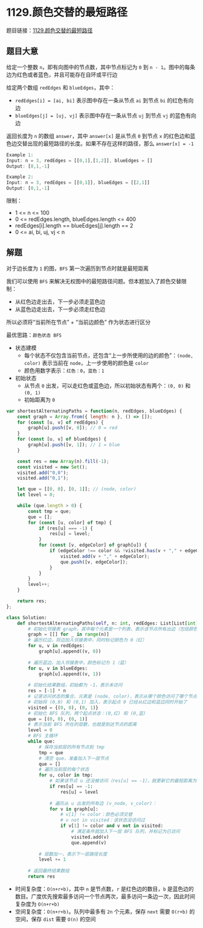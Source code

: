 # 1129.颜色交替的最短路径

题目链接：[1129.颜色交替的最短路径](https://leetcode.cn/problems/shortest-path-with-alternating-colors/)

## 题目大意

给定一个整数 `n`，即有向图中的节点数，其中节点标记为 `0` 到 `n - 1`。图中的每条边为红色或者蓝色，并且可能存在自环或平行边

给定两个数组 `redEdges` 和 `blueEdges`，其中：
- `redEdges[i] = [ai, bi]` 表示图中存在一条从节点 `ai` 到节点 `bi` 的红色有向边
- `blueEdges[j] = [uj, vj]` 表示图中存在一条从节点 `uj` 到节点 `vj` 的蓝色有向边
  
返回长度为 `n` 的数组 `answer`，其中 `answer[x]` 是从节点 `0` 到节点 `x` 的红色边和蓝色边交替出现的最短路径的长度。如果不存在这样的路径，那么 `answer[x] = -1`

```js
Example 1:
Input: n = 3, redEdges = [[0,1],[1,2]], blueEdges = []
Output: [0,1,-1]

Example 2:
Input: n = 3, redEdges = [[0,1]], blueEdges = [[2,1]]
Output: [0,1,-1]
```

限制：
- 1 <= n <= 100
- 0 <= redEdges.length, blueEdges.length <= 400
- redEdges[i].length == blueEdges[j].length == 2
- 0 <= ai, bi, uj, vj < n

## 解题

对于边长度为 `1` 的图，`BFS` 第一次遍历到节点时就是最短距离

我们可以使用 `BFS` 来解决无权图中的最短路径问题。但本题加入了颜色交替限制：
- 从红色边走出去，下一步必须走蓝色边
- 从蓝色边走出去，下一步必须走红色边

所以必须将“当前所在节点” + “当前边颜色” 作为状态进行区分

最优思路：`颜色状态 BFS`
- 状态建模
  - 每个状态不仅包含当前节点，还包含“上一步所使用的边的颜色”：`(node, color)` 表示当前在 `node`，上一步使用的颜色是 `color`
  - 颜色用数字表示：`红色：0`，`蓝色：1`
- 初始状态
  - 从节点 `0` 出发，可以走红色或蓝色边，所以初始状态有两个：`(0, 0)` 和 `(0, 1)`
  - 初始距离为 `0`

```js
var shortestAlternatingPaths = function(n, redEdges, blueEdges) {
    const graph = Array.from({ length: n }, () => []);
    for (const [u, v] of redEdges) {
        graph[u].push([v, 0]); // 0 = red
    }
    for (const [u, v] of blueEdges) {
        graph[u].push([v, 1]); // 1 = blue
    }

    const res = new Array(n).fill(-1);
    const visited = new Set();
    visited.add("0,0");
    visited.add("0,1");

    let que = [[0, 0], [0, 1]]; // (node, color)
    let level = 0;

    while (que.length > 0) {
        const tmp = que;
        que = [];
        for (const [u, color] of tmp) {
            if (res[u] === -1) {
                res[u] = level;
            }
            for (const [v, edgeColor] of graph[u]) {
                if (edgeColor !== color && !visited.has(v + "," + edgeColor)) {
                    visited.add(v + "," + edgeColor);
                    que.push([v, edgeColor]);
                }
            }
        }
        level++;
    }

    return res;
};
```
```python
class Solution:
    def shortestAlternatingPaths(self, n: int, redEdges: List[List[int]], blueEdges: List[List[int]]) -> List[int]:
        # 初始化邻接表 graph，其中每个元素是一个列表，表示该节点所有出边（包括颜色）
        graph = [[] for _ in range(n)]
        # 遍历红边，将边加入邻接表中，同时标记颜色为 0（红）
        for u, v in redEdges:
            graph[u].append((v, 0))
        
        # 遍历蓝边，加入邻接表中，颜色标记为 1（蓝）
        for u, v in blueEdges:
            graph[u].append((v, 1))
        
        # 初始化结果数组，初始都为 -1，表示未访问
        res = [-1] * n
        # 记录访问状态的集合，元素是 (node, color)，表示从哪个颜色访问了哪个节点
        # 初始将 (0,0) 和 (0,1) 加入，表示起点 0 已经从红边和蓝边同时开始了
        visited = {(0, 0), (0, 1)}
        # 初始化 BFS 队列，两个起点状态：(0,红) 和 (0,蓝)
        que = [(0, 0), (0, 1)]
        # 表示当前 BFS 所在的层数，也就是到达节点的距离
        level = 0
        # BFS 主循环
        while que:
            # 保存当前层的所有节点到 tmp
            tmp = que
            # 清空 que，准备加入下一层节点
            que = []
            # 遍历当前层的每个状态
            for u, color in tmp:
                # 如果该节点 u 还没被访问（res[u] == -1），就更新它的最短距离为当前 level
                if res[u] == -1:
                    res[u] = level
                
                # 遍历从 u 出发的所有边 (v_node, v_color)：
                for v in graph[u]:
                    # v[1] != color：颜色必须交替
                    # v not in visited：该状态没访问过
                    if v[1] != color and v not in visited:
                        # 满足条件就加入下一层 BFS 队列，并标记为已访问
                        visited.add(v)
                        que.append(v)
            
            # 层数加一，表示下一层路径长度
            level += 1
        
        # 返回最终结果数组
        return res
```

- 时间复杂度：`O(n+r+b)`，其中 `n` 是节点数，`r` 是红色边的数目，`b` 是蓝色边的数目。广度优先搜索最多访问一个节点两次，最多访问一条边一次，因此时间复杂度为 `O(n+r+b)`
- 空间复杂度：`O(n+r+b)`。队列中最多有 `2n` 个元素，保存 `next` 需要 `O(r+b)` 的空间，保存 `dist` 需要 `O(n)` 的空间

